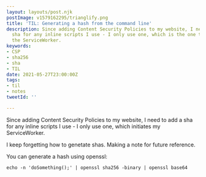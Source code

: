 ```yaml
---
layout: layouts/post.njk
postImage: v1579162295/trianglify.png
title: 'TIL: Generating a hash from the command line'
description: Since adding Content Security Policies to my website, I need to add a
  sha for any inline scripts I use - I only use one, which is the one to initiate
  the ServiceWorker.
keywords:
- CSP
- sha256
- sha
- TIL
date: 2021-05-27T23:00:00Z
tags:
- til
- notes
tweetId: ''

---
```

Since adding Content Security Policies to my website, I need to add a sha for any inline scripts I use - I only use one, which initiates my ServiceWorker.

I keep forgetting how to genetate shas. Making a note for future reference.

You can generate a hash using openssl:

`echo -n 'doSomething();' | openssl sha256 -binary | openssl base64`